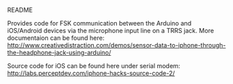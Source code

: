 README

Provides code for FSK communication between the Arduino and iOS/Android devices via the microphone input line on a TRRS jack. More documentaion can be found here:
http://www.creativedistraction.com/demos/sensor-data-to-iphone-through-the-headphone-jack-using-arduino/

Source code for iOS can be found here under serial modem:
http://labs.perceptdev.com/iphone-hacks-source-code-2/


